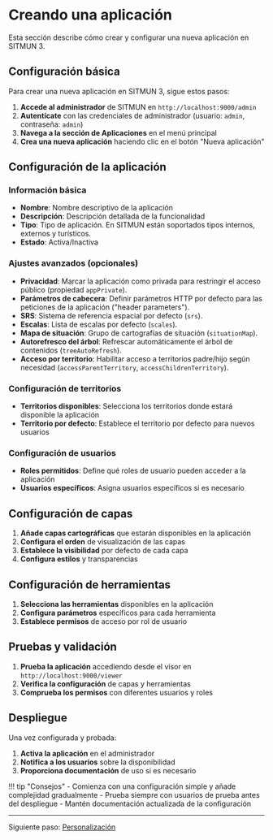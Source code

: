 # Creando una aplicación

Esta sección describe cómo crear y configurar una nueva aplicación en SITMUN 3.

## Configuración básica

Para crear una nueva aplicación en SITMUN 3, sigue estos pasos:

1. **Accede al administrador** de SITMUN en `http://localhost:9000/admin`
2. **Autentícate** con las credenciales de administrador (usuario: `admin`, contraseña: `admin`)
3. **Navega a la sección de Aplicaciones** en el menú principal
4. **Crea una nueva aplicación** haciendo clic en el botón "Nueva aplicación"

## Configuración de la aplicación

### Información básica

- **Nombre**: Nombre descriptivo de la aplicación
- **Descripción**: Descripción detallada de la funcionalidad
- **Tipo**: Tipo de aplicación. En SITMUN están soportados tipos internos, externos y turísticos.
- **Estado**: Activa/Inactiva

### Ajustes avanzados (opcionales)

- **Privacidad**: Marcar la aplicación como privada para restringir el acceso público (propiedad `appPrivate`).
- **Parámetros de cabecera**: Definir parámetros HTTP por defecto para las peticiones de la aplicación ("header parameters").
- **SRS**: Sistema de referencia espacial por defecto (`srs`).
- **Escalas**: Lista de escalas por defecto (`scales`).
- **Mapa de situación**: Grupo de cartografías de situación (`situationMap`).
- **Autorefresco del árbol**: Refrescar automáticamente el árbol de contenidos (`treeAutoRefresh`).
- **Acceso por territorio**: Habilitar acceso a territorios padre/hijo según necesidad (`accessParentTerritory`, `accessChildrenTerritory`).

### Configuración de territorios

- **Territorios disponibles**: Selecciona los territorios donde estará disponible la aplicación
- **Territorio por defecto**: Establece el territorio por defecto para nuevos usuarios

### Configuración de usuarios

- **Roles permitidos**: Define qué roles de usuario pueden acceder a la aplicación
- **Usuarios específicos**: Asigna usuarios específicos si es necesario

## Configuración de capas

1. **Añade capas cartográficas** que estarán disponibles en la aplicación
2. **Configura el orden** de visualización de las capas
3. **Establece la visibilidad** por defecto de cada capa
4. **Configura estilos** y transparencias

## Configuración de herramientas

1. **Selecciona las herramientas** disponibles en la aplicación
2. **Configura parámetros** específicos para cada herramienta
3. **Establece permisos** de acceso por rol de usuario

## Pruebas y validación

1. **Prueba la aplicación** accediendo desde el visor en `http://localhost:9000/viewer`
2. **Verifica la configuración** de capas y herramientas
3. **Comprueba los permisos** con diferentes usuarios y roles

## Despliegue

Una vez configurada y probada:

1. **Activa la aplicación** en el administrador
2. **Notifica a los usuarios** sobre la disponibilidad
3. **Proporciona documentación** de uso si es necesario

!!! tip "Consejos"
    - Comienza con una configuración simple y añade complejidad gradualmente
    - Prueba siempre con usuarios de prueba antes del despliegue
    - Mantén documentación actualizada de la configuración

---

Siguiente paso: [Personalización](personalizando.md)
